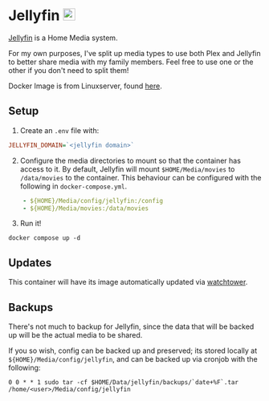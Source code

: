 # Jellyfin <img src="https://github.com/jellyfin/jellyfin-ux/blob/master/branding/SVG/icon-solid-black.svg?raw=true" width="24">
[Jellyfin](https://jellyfin.org/) is a Home Media system.

For my own purposes, I've split up media types to use both Plex and Jellyfin to better share media with my family members. Feel free to use one or the other if you don't need to split them!

Docker Image is from Linuxserver, found [here](https://hub.docker.com/r/linuxserver/jellyfin).

## Setup
1. Create an `.env` file with:
```ini
JELLYFIN_DOMAIN=`<jellyfin domain>`
```

2. Configure the media directories to mount so that the container has access to it. By default, Jellyfin will mount `$HOME/Media/movies` to `/data/movies` to the container. This behaviour can be configured with the following in `docker-compose.yml`.

```yaml
    - ${HOME}/Media/config/jellyfin:/config
    - ${HOME}/Media/movies:/data/movies
```

3. Run it!
```
docker compose up -d
```

## Updates
This container will have its image automatically updated via [watchtower](https://ryanliu6/focus/watchtower).

## Backups
There's not much to backup for Jellyfin, since the data that will be backed up will be the actual media to be shared.

If you so wish, config can be backed up and preserved; its stored locally at `${HOME}/Media/config/jellyfin`, and can be backed up via cronjob with the following:

```
0 0 * * 1 sudo tar -cf $HOME/Data/jellyfin/backups/`date+%F`.tar /home/<user>/Media/config/jellyfin
```
